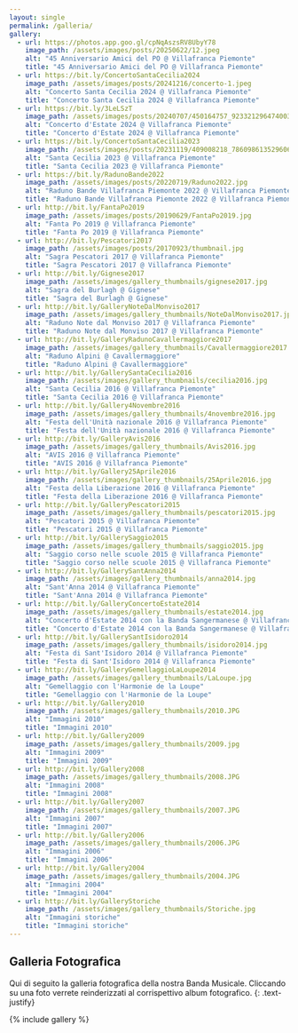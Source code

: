 ```yaml
---
layout: single
permalink: /galleria/
gallery:
  - url: https://photos.app.goo.gl/cpNqAszsRV8UbyY78
    image_path: /assets/images/posts/20250622/12.jpeg
    alt: "45 Anniversario Amici del PO @ Villafranca Piemonte"
    title: "45 Anniversario Amici del PO @ Villafranca Piemonte"
  - url: https://bit.ly/ConcertoSantaCecilia2024
    image_path: /assets/images/posts/20241216/concerto-1.jpeg
    alt: "Concerto Santa Cecilia 2024 @ Villafranca Piemonte"
    title: "Concerto Santa Cecilia 2024 @ Villafranca Piemonte"
  - url: https://bit.ly/3LeLSzT
    image_path: /assets/images/posts/20240707/450164757_923321296474003_4741503378782314434_n.jpg
    alt: "Concerto d'Estate 2024 @ Villafranca Piemonte"
    title: "Concerto d'Estate 2024 @ Villafranca Piemonte"
  - url: https://bit.ly/ConcertoSantaCecilia2023
    image_path: /assets/images/posts/20231119/409008218_786098613529606_7111921851532941393_n.jpg
    alt: "Santa Cecilia 2023 @ Villafranca Piemonte"
    title: "Santa Cecilia 2023 @ Villafranca Piemonte"
  - url: https://bit.ly/RadunoBande2022
    image_path: /assets/images/posts/20220719/Raduno2022.jpg
    alt: "Raduno Bande Villafranca Piemonte 2022 @ Villafranca Piemonte"
    title: "Raduno Bande Villafranca Piemonte 2022 @ Villafranca Piemonte"
  - url: http://bit.ly/FantaPo2019
    image_path: /assets/images/posts/20190629/FantaPo2019.jpg
    alt: "Fanta Po 2019 @ Villafranca Piemonte"
    title: "Fanta Po 2019 @ Villafranca Piemonte"
  - url: http://bit.ly/Pescatori2017
    image_path: /assets/images/posts/20170923/thumbnail.jpg
    alt: "Sagra Pescatori 2017 @ Villafranca Piemonte"
    title: "Sagra Pescatori 2017 @ Villafranca Piemonte"
  - url: http://bit.ly/Gignese2017
    image_path: /assets/images/gallery_thumbnails/gignese2017.jpg
    alt: "Sagra del Burlagh @ Gignese"
    title: "Sagra del Burlagh @ Gignese"
  - url: http://bit.ly/GalleryNoteDalMonviso2017
    image_path: /assets/images/gallery_thumbnails/NoteDalMonviso2017.jpg
    alt: "Raduno Note dal Monviso 2017 @ Villafranca Piemonte"
    title: "Raduno Note dal Monviso 2017 @ Villafranca Piemonte"
  - url: http://bit.ly/GalleryRadunoCavallermaggiore2017
    image_path: /assets/images/gallery_thumbnails/Cavallermaggiore2017.jpg
    alt: "Raduno Alpini @ Cavallermaggiore"
    title: "Raduno Alpini @ Cavallermaggiore"
  - url: http://bit.ly/GallerySantaCecilia2016
    image_path: /assets/images/gallery_thumbnails/cecilia2016.jpg
    alt: "Santa Cecilia 2016 @ Villafranca Piemonte"
    title: "Santa Cecilia 2016 @ Villafranca Piemonte"
  - url: http://bit.ly/Gallery4Novembre2016
    image_path: /assets/images/gallery_thumbnails/4novembre2016.jpg
    alt: "Festa dell'Unità nazionale 2016 @ Villafranca Piemonte"
    title: "Festa dell'Unità nazionale 2016 @ Villafranca Piemonte"
  - url: http://bit.ly/GalleryAvis2016
    image_path: /assets/images/gallery_thumbnails/Avis2016.jpg
    alt: "AVIS 2016 @ Villafranca Piemonte"
    title: "AVIS 2016 @ Villafranca Piemonte"
  - url: http://bit.ly/Gallery25Aprile2016
    image_path: /assets/images/gallery_thumbnails/25Aprile2016.jpg
    alt: "Festa della Liberazione 2016 @ Villafranca Piemonte"
    title: "Festa della Liberazione 2016 @ Villafranca Piemonte"
  - url: http://bit.ly/GalleryPescatori2015
    image_path: /assets/images/gallery_thumbnails/pescatori2015.jpg
    alt: "Pescatori 2015 @ Villafranca Piemonte"
    title: "Pescatori 2015 @ Villafranca Piemonte"
  - url: http://bit.ly/GallerySaggio2015
    image_path: /assets/images/gallery_thumbnails/saggio2015.jpg
    alt: "Saggio corso nelle scuole 2015 @ Villafranca Piemonte"
    title: "Saggio corso nelle scuole 2015 @ Villafranca Piemonte"
  - url: http://bit.ly/GallerySantAnna2014
    image_path: /assets/images/gallery_thumbnails/anna2014.jpg
    alt: "Sant'Anna 2014 @ Villafranca Piemonte"
    title: "Sant'Anna 2014 @ Villafranca Piemonte"
  - url: http://bit.ly/GalleryConcertoEstate2014
    image_path: /assets/images/gallery_thumbnails/estate2014.jpg
    alt: "Concerto d'Estate 2014 con la Banda Sangermanese @ Villafranca Piemonte"
    title: "Concerto d'Estate 2014 con la Banda Sangermanese @ Villafranca Piemonte"
  - url: http://bit.ly/GallerySantIsidoro2014
    image_path: /assets/images/gallery_thumbnails/isidoro2014.jpg
    alt: "Festa di Sant'Isidoro 2014 @ Villafranca Piemonte"
    title: "Festa di Sant'Isidoro 2014 @ Villafranca Piemonte"
  - url: http://bit.ly/GalleryGemellaggioLaLoupe2014
    image_path: /assets/images/gallery_thumbnails/LaLoupe.jpg
    alt: "Gemellaggio con l'Harmonie de la Loupe"
    title: "Gemellaggio con l'Harmonie de la Loupe"
  - url: http://bit.ly/Gallery2010
    image_path: /assets/images/gallery_thumbnails/2010.JPG
    alt: "Immagini 2010"
    title: "Immagini 2010"
  - url: http://bit.ly/Gallery2009
    image_path: /assets/images/gallery_thumbnails/2009.jpg
    alt: "Immagini 2009"
    title: "Immagini 2009"
  - url: http://bit.ly/Gallery2008
    image_path: /assets/images/gallery_thumbnails/2008.JPG
    alt: "Immagini 2008"
    title: "Immagini 2008"
  - url: http://bit.ly/Gallery2007
    image_path: /assets/images/gallery_thumbnails/2007.JPG
    alt: "Immagini 2007"
    title: "Immagini 2007"
  - url: http://bit.ly/Gallery2006
    image_path: /assets/images/gallery_thumbnails/2006.JPG
    alt: "Immagini 2006"
    title: "Immagini 2006"
  - url: http://bit.ly/Gallery2004
    image_path: /assets/images/gallery_thumbnails/2004.JPG
    alt: "Immagini 2004"
    title: "Immagini 2004"
  - url: http://bit.ly/GalleryStoriche
    image_path: /assets/images/gallery_thumbnails/Storiche.jpg
    alt: "Immagini storiche"
    title: "Immagini storiche"
---
```


## Galleria Fotografica

Qui di seguito la galleria fotografica della nostra Banda Musicale. Cliccando su una foto verrete reinderizzati al corrispettivo album fotografico.
{: .text-justify}

{% include gallery %}
